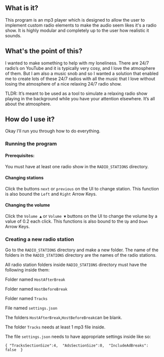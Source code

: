 ## What is it? 

This program is an mp3 player which is designed to allow the user to implement custom radio elements to make the audio seem likes it's a radio show. It is highly modular and completely up to the user how realistic it sounds. 

 
 

## What's the point of this? 

I wanted to make something to help with my loneliness. There are 24/7 radio’s on YouTube and it is typically very cosy, and I love the atmosphere of them. But I am also a music snob and so I wanted a solution that enabled me to create lots of these 24/7 radios with all the music that I love without losing the atmosphere of a nice relaxing 24/7 radio show. 

 

TLDR: It’s meant to be used as a tool to simulate a relaxing radio show playing in the background while you have your attention elsewhere. It’s all about the atmosphere. 

 

## How do I use it? 

Okay I’ll run you through how to do everything. 

### Running the program 

#### Prerequisites:  

You must have at least one radio show in the `RADIO_STATIONS` directory. 

#### Changing stations 

Click the buttons `next` or `previous` on the UI to change station. This function is also bound the `Left` and `Right` Arrow Keys. 

#### Changing the volume 

Click the `Volume ▲` or `Volume ▼` buttons on the UI to change the volume by a value of 0.2 each click. This functions is also bound to the `Up` and `Down` Arrow Keys. 

 

 

### Creating a new radio station 

Go to the `RADIO_STATIONS` directory and make a new folder. The name of the folders in the `RADIO_STATIONS` directory are the names of the radio stations. 

All radio station folders inside `RADIO_STATIONS` directory must have the following inside them: 

Folder named `HostAfterBreak` 

Folder named `HostBeforeBreak` 

Folder named `Tracks` 

File named `settings.json` 

The folders `HostAfterBreak`,`HostBeforeBreak`can be blank. 

The folder `Tracks` needs at least 1 mp3 file inside. 

The file `settings.json` needs to have appropriate settings inside like so: 

`{
    "TracksSectionSize":4, 
    "AdsSectionSize":0, 
    "IncludeAdBreaks": false 
}`
